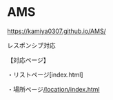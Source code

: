 # AMS
https://kamiya0307.github.io/AMS/

レスポンシブ対応

【対応ページ】

・リストページ[index.html]

・場所ページ[/location/index.html](データのスタイル未設定)
